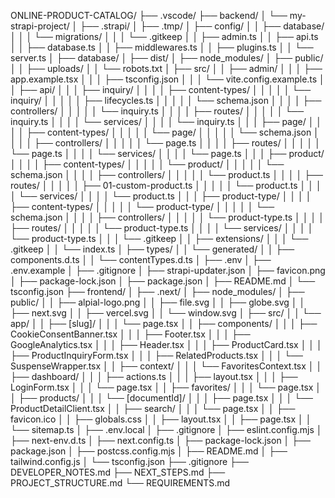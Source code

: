 ONLINE-PRODUCT-CATALOG/
├── .vscode/
├── backend/
│ └── my-strapi-project/
│ ├── .strapi/
│ ├── .tmp/
│ ├── config/
│ │ ├── database/
│ │ │ └── migrations/
│ │ │ └── .gitkeep
│ │ ├── admin.ts
│ │ ├── api.ts
│ │ ├── database.ts
│ │ ├── middlewares.ts
│ │ ├── plugins.ts
│ │ └── server.ts
│ ├── database/
│ ├── dist/
│ ├── node_modules/
│ ├── public/
│ │ ├── uploads/
│ │ └── robots.txt
│ ├── src/
│ │ ├── admin/
│ │ │ ├── app.example.tsx
│ │ │ ├── tsconfig.json
│ │ │ └── vite.config.example.ts
│ │ ├── api/
│ │ │ ├── inquiry/
│ │ │ │ ├── content-types/
│ │ │ │ │ └── inquiry/
│ │ │ │ │ ├── lifecycles.ts
│ │ │ │ │ └── schema.json
│ │ │ │ ├── controllers/
│ │ │ │ │ └── inquiry.ts
│ │ │ │ ├── routes/
│ │ │ │ │ └── inquiry.ts
│ │ │ │ └── services/
│ │ │ │ └── inquiry.ts
│ │ │ ├── page/
│ │ │ │ ├── content-types/
│ │ │ │ │ └── page/
│ │ │ │ │ └── schema.json
│ │ │ │ ├── controllers/
│ │ │ │ │ └── page.ts
│ │ │ │ ├── routes/
│ │ │ │ │ └── page.ts
│ │ │ │ └── services/
│ │ │ │ └── page.ts
│ │ │ ├── product/
│ │ │ │ ├── content-types/
│ │ │ │ │ └── product/
│ │ │ │ │ └── schema.json
│ │ │ │ ├── controllers/
│ │ │ │ │ └── product.ts
│ │ │ │ ├── routes/
│ │ │ │ │ ├── 01-custom-product.ts
│ │ │ │ │ └── product.ts
│ │ │ │ └── services/
│ │ │ │ └── product.ts
│ │ │ ├── product-type/
│ │ │ │ ├── content-types/
│ │ │ │ │ └── product-type/
│ │ │ │ │ └── schema.json
│ │ │ │ ├── controllers/
│ │ │ │ │ └── product-type.ts
│ │ │ │ ├── routes/
│ │ │ │ │ └── product-type.ts
│ │ │ │ └── services/
│ │ │ │ └── product-type.ts
│ │ │ └── .gitkeep
│ │ ├── extensions/
│ │ │ └── .gitkeep
│ │ └── index.ts
│ ├── types/
│ │ └── generated/
│ │ ├── components.d.ts
│ │ └── contentTypes.d.ts
│ ├── .env
│ ├── .env.example
│ ├── .gitignore
│ ├── strapi-updater.json
│ ├── favicon.png
│ ├── package-lock.json
│ ├── package.json
│ ├── README.md
│ └── tsconfig.json
├── frontend/
│ ├── .next/
│ ├── node_modules/
│ ├── public/
│ │ ├── alpial-logo.png
│ │ ├── file.svg
│ │ ├── globe.svg
│ │ ├── next.svg
│ │ ├── vercel.svg
│ │ └── window.svg
│ ├── src/
│ │ └── app/
│ │ ├── [slug]/
│ │ │ └── page.tsx
│ │ ├── components/
│ │ │ ├── CookieConsentBanner.tsx
│ │ │ ├── Footer.tsx
│ │ │ ├── GoogleAnalytics.tsx
│ │ │ ├── Header.tsx
│ │ │ ├── ProductCard.tsx
│ │ │ ├── ProductInquiryForm.tsx
│ │ │ ├── RelatedProducts.tsx
│ │ │ └── SuspenseWrapper.tsx
│ │ ├── context/
│ │ │ └── FavoritesContext.tsx
│ │ ├── dashboard/
│ │ │ ├── actions.ts
│ │ │ ├── layout.tsx
│ │ │ ├── LoginForm.tsx
│ │ │ └── page.tsx
│ │ ├── favorites/
│ │ │ └── page.tsx
│ │ ├── products/
│ │ │ └── [documentId]/
│ │ │ ├── page.tsx
│ │ │ └── ProductDetailClient.tsx
│ │ ├── search/
│ │ │ └── page.tsx
│ │ ├── favicon.ico
│ │ ├── globals.css
│ │ ├── layout.tsx
│ │ ├── page.tsx
│ │ └── sitemap.ts
│ ├── .env.local
│ ├── .gitignore
│ ├── eslint.config.mjs
│ ├── next-env.d.ts
│ ├── next.config.ts
│ ├── package-lock.json
│ ├── package.json
│ ├── postcss.config.mjs
│ ├── README.md
│ ├── tailwind.config.js
│ └── tsconfig.json
├── .gitignore
├── DEVELOPER_NOTES.md
├── NEXT_STEPS.md
├── PROJECT_STRUCTURE.md
└── REQUIREMENTS.md

